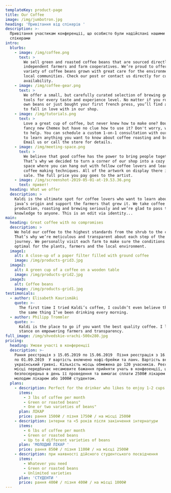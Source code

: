 ```yaml
---
templateKey: product-page
title: Our Coffee
image: /img/jumbotron.jpg
heading: 'Привітання від спікерів '
description: >-
  Привітання участикам конференціі, що особисто були надійслані нашими шоновними
  спікерами
intro:
  blurbs:
    - image: /img/coffee.png
      text: >
        We sell green and roasted coffee beans that are sourced directly from
        independent farmers and farm cooperatives. We’re proud to offer a
        variety of coffee beans grown with great care for the environment and
        local communities. Check our post or contact us directly for current
        availability.
    - image: /img/coffee-gear.png
      text: >
        We offer a small, but carefully curated selection of brewing gear and
        tools for every taste and experience level. No matter if you roast your
        own beans or just bought your first french press, you’ll find a gadget
        to fall in love with in our shop.
    - image: /img/tutorials.png
      text: >
        Love a great cup of coffee, but never knew how to make one? Bought a
        fancy new Chemex but have no clue how to use it? Don't worry, we’re here
        to help. You can schedule a custom 1-on-1 consultation with our baristas
        to learn anything you want to know about coffee roasting and brewing.
        Email us or call the store for details.
    - image: /img/meeting-space.png
      text: >
        We believe that good coffee has the power to bring people together.
        That’s why we decided to turn a corner of our shop into a cozy meeting
        space where you can hang out with fellow coffee lovers and learn about
        coffee making techniques. All of the artwork on display there is for
        sale. The full price you pay goes to the artist.
    - image: /img/screenshot-2019-05-01-at-19.53.36.png
      text: привет!
  heading: What we offer
  description: >
    Kaldi is the ultimate spot for coffee lovers who want to learn about their
    java’s origin and support the farmers that grew it. We take coffee
    production, roasting and brewing seriously and we’re glad to pass that
    knowledge to anyone. This is an edit via identity...
main:
  heading: Great coffee with no compromises
  description: >
    We hold our coffee to the highest standards from the shrub to the cup.
    That’s why we’re meticulous and transparent about each step of the coffee’s
    journey. We personally visit each farm to make sure the conditions are
    optimal for the plants, farmers and the local environment.
  image1:
    alt: A close-up of a paper filter filled with ground coffee
    image: /img/products-grid3.jpg
  image2:
    alt: A green cup of a coffee on a wooden table
    image: /img/products-grid2.jpg
  image3:
    alt: Coffee beans
    image: /img/products-grid1.jpg
testimonials:
  - author: Elisabeth Kaurismäki
    quote: >-
      The first time I tried Kaldi’s coffee, I couldn’t even believe that was
      the same thing I’ve been drinking every morning.
  - author: Philipp Trommler
    quote: >-
      Kaldi is the place to go if you want the best quality coffee. I love their
      stance on empowering farmers and transparency.
full_image: /img/shvedskie-vrachi-500x280.jpg
pricing:
  heading: Умови участі в конференції
  description: >-
    Рання реєстрація з 15.05.2019 по 15.06.2019  Пізня реєстрація з 16.06.2019
    по 01.09.2019  У вартість включено кофі-брейки та ланч. Вартість вказано в
    український гривні. Кількість місць обмежена до 120 учасників. Реєстрація на
    місці передбачає несамовите бажання прийняти учать в конфеоенції, що виникло
    безпосередньо в день її проведення та вимагає сплати 2500₴ лікарем та
    молодим лікарем або 1000₴ студентом.
  plans:
    - description: Perfect for the drinker who likes to enjoy 1-2 cups per day.
      items:
        - 3 lbs of coffee per month
        - Green or roasted beans"
        - One or two varieties of beans"
      plan: ЛІКАР
      price: рання 1500₴ / пізня 1750₴ / на місці 2500₴
    - description: інтерни та <5 років після закінчення інтернатури
      items:
        - 6 lbs of coffee per month
        - Green or roasted beans
        - Up to 4 different varieties of beans
      plan: 'МОЛОДИЙ ЛІКАР '
      price: рання 850₴ / пізня 1100₴ / на місці 2500₴
    - description: при наявності дійсного студентського посвідчення
      items:
        - Whatever you need
        - Green or roasted beans
        - Unlimited varieties
      plan: 'СТУДЕНТИ '
      price: рання 400₴ / пізня 400₴ / на місці 1000₴
---
```


